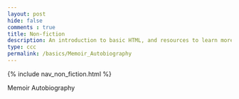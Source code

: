```yaml
---
layout: post
hide: false
comments : true
title: Non-fiction
description: An introduction to basic HTML, and resources to learn more.
type: ccc
permalink: /basics/Memoir_Autobiography
---
```

{% include nav_non_fiction.html %}

Memoir Autobiography
